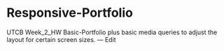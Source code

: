 # Responsive-Portfolio
UTCB Week_2_HW
Basic-Portfolio plus basic media queries to adjust the layout for certain screen sizes. — Edit


